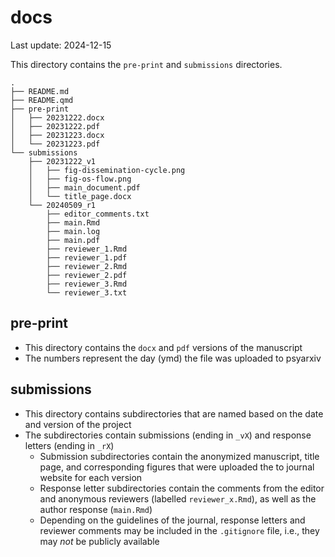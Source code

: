 

# docs

Last update: 2024-12-15

This directory contains the `pre-print` and `submissions` directories.

    .
    ├── README.md
    ├── README.qmd
    ├── pre-print
    │   ├── 20231222.docx
    │   ├── 20231222.pdf
    │   ├── 20231223.docx
    │   └── 20231223.pdf
    └── submissions
        ├── 20231222_v1
        │   ├── fig-dissemination-cycle.png
        │   ├── fig-os-flow.png
        │   ├── main_document.pdf
        │   └── title_page.docx
        └── 20240509_r1
            ├── editor_comments.txt
            ├── main.Rmd
            ├── main.log
            ├── main.pdf
            ├── reviewer_1.Rmd
            ├── reviewer_1.pdf
            ├── reviewer_2.Rmd
            ├── reviewer_2.pdf
            ├── reviewer_3.Rmd
            └── reviewer_3.txt

## pre-print

- This directory contains the `docx` and `pdf` versions of the
  manuscript
- The numbers represent the day (ymd) the file was uploaded to psyarxiv

## submissions

- This directory contains subdirectories that are named based on the
  date and version of the project
- The subdirectories contain submissions (ending in `_vX`) and response
  letters (ending in `_rX`)
  - Submission subdirectories contain the anonymized manuscript, title
    page, and corresponding figures that were uploaded the to journal
    website for each version
  - Response letter subdirectories contain the comments from the editor
    and anonymous reviewers (labelled `reviewer_x.Rmd`), as well as the
    author response (`main.Rmd`)
  - Depending on the guidelines of the journal, response letters and
    reviewer comments may be included in the `.gitignore` file, i.e.,
    they may *not* be publicly available
